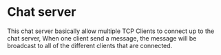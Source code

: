 
# Chat server 

This chat server basically allow multiple TCP Clients to connect up to the chat server, When one client send a message, the message will be broadcast to all of the different clients that are connected.  